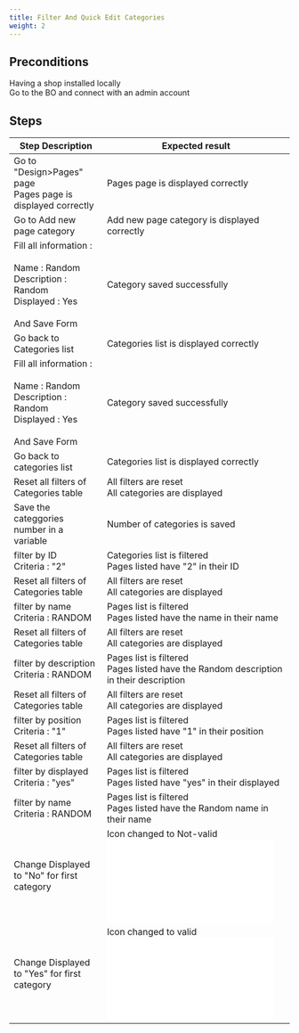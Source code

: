 ```yaml
---
title: Filter And Quick Edit Categories
weight: 2
---
```


## Preconditions

Having a shop installed locally\
Go to the BO and connect with an admin account
## Steps
| Step Description | Expected result |
| ----- | ----- |
| Go to "Design>Pages" page	<br>Pages page is displayed correctly | Pages page is displayed correctly |
| Go to Add new page category | Add new page category is displayed correctly |
| Fill all information :<br><br>Name : Random<br>Description : Random<br>Displayed : Yes<br><br>And Save Form | Category saved successfully |
| Go back to Categories list | Categories list is displayed correctly |
| Fill all information :<br><br>Name : Random<br>Description : Random<br>Displayed : Yes<br><br>And Save Form | Category saved successfully |
| Go back to categories list | Categories list is displayed correctly |
| Reset all filters of Categories table | All filters are reset<br>All categories are displayed |
| Save the categgories number in a variable | Number of categories is saved |
| filter by ID<br>Criteria : "2" | Categories list is filtered<br>Pages listed have "2" in their ID |
| Reset all filters of Categories table | All filters are reset<br>All categories are displayed |
| filter by name<br>Criteria : RANDOM | Pages list is filtered<br>Pages listed have the name in their name |
| Reset all filters of Categories table | All filters are reset<br>All categories are displayed |
| filter by description<br>Criteria : RANDOM | Pages list is filtered<br>Pages listed have the Random description in their description |
| Reset all filters of Categories table | All filters are reset<br>All categories are displayed |
| filter by position<br>Criteria : "1" | Pages list is filtered<br>Pages listed have "1" in their position |
| Reset all filters of Categories table | All filters are reset<br>All categories are displayed |
| filter by displayed<br>Criteria : "yes" | Pages list is filtered<br>Pages listed have "yes" in their displayed |
| filter by name<br>Criteria : RANDOM | Pages list is filtered<br>Pages listed have the Random name in their name |
| Change Displayed to "No" for first category | Icon changed to Not-valid<br>![](index.php?/attachments/get/32) |
| Change Displayed to "Yes" for first category | Icon changed to valid<br>![](index.php?/attachments/get/33) |
